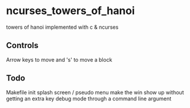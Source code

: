 # ncurses_towers_of_hanoi
towers of hanoi implemented with c & ncurses

## Controls
Arrow keys to move and 's' to move a block

## Todo
Makefile
init splash screen / pseudo menu
make the win show up without getting an extra key
debug mode through a command line argument
